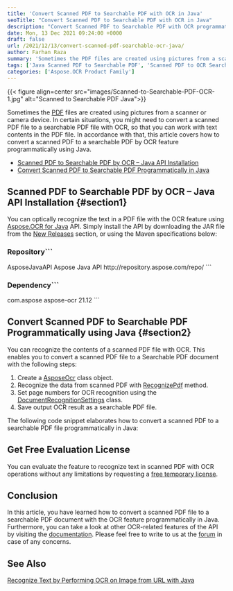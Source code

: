 ```yaml
---
title: 'Convert Scanned PDF to Searchable PDF with OCR in Java'
seoTitle: "Convert Scanned PDF to Searchable PDF with OCR in Java"
description: "Convert Scanned PDF to Searchable PDF with OCR programmatically using Java. Convert PDF with to OCR Readable and searchable text."
date: Mon, 13 Dec 2021 09:24:00 +0000
draft: false
url: /2021/12/13/convert-scanned-pdf-searchable-ocr-java/
author: Farhan Raza
summary: 'Sometimes the PDF files are created using pictures from a scanner or camera device. In certain situations, you might need to convert a scanned PDF file to a searchable PDF file with OCR, so that you can work with text contents in the PDF file. In accordance with that, this article covers how to **convert a scanned PDF to a searchable PDF by OCR feature programmatically using Java**.'
tags: ['Java Scanned PDF to Searchable PDF', 'Scanned PDF to OCR Searchable PDF', 'Scanned PDF to OCR readable Java', 'Scanned PDF to Searchable PDF in Java']
categories: ['Aspose.OCR Product Family']
---
```




{{< figure align=center src="images/Scanned-to-Searchable-PDF-OCR-1.jpg" alt="Scanned to Searchable PDF Java">}}


Sometimes the [PDF][1] files are created using pictures from a scanner or camera device. In certain situations, you might need to convert a scanned PDF file to a searchable PDF file with OCR, so that you can work with text contents in the PDF file. In accordance with that, this article covers how to convert a scanned PDF to a searchable PDF by OCR feature programmatically using Java.

*   [Scanned PDF to Searchable PDF by OCR – Java API Installation][2]
*   [Convert Scanned PDF to Searchable PDF Programmatically in Java][3]

## Scanned PDF to Searchable PDF by OCR – Java API Installation {#section1}

You can optically recognize the text in a PDF file with the OCR feature using [Aspose.OCR for Java][4] API. Simply install the API by downloading the JAR file from the [New Releases][5] section, or using the Maven specifications below:

### Repository```
<repository>
    <id>AsposeJavaAPI</id>
    <name>Aspose Java API</name>
    <url>http://repository.aspose.com/repo/</url>
</repository>
```

### Dependency```
<dependency>
    <groupId>com.aspose</groupId>
    <artifactId>aspose-ocr</artifactId>
    <version>21.12</version>
</dependency>
```

## Convert Scanned PDF to Searchable PDF Programmatically using Java {#section2}

You can recognize the contents of a scanned PDF file with OCR. This enables you to convert a scanned PDF file to a Searchable PDF document with the following steps:

1.  Create a [AsposeOcr][6] class object.
2.  Recognize the data from scanned PDF with [RecognizePdf][7] method.
3.  Set page numbers for OCR recognition using the [DocumentRecognitionSettings][8] class.
4.  Save output OCR result as a searchable PDF file.

The following code snippet elaborates how to convert a scanned PDF to a searchable PDF file programmatically in Java:



## Get Free Evaluation License

You can evaluate the feature to recognize text in scanned PDF with OCR operations without any limitations by requesting a [free temporary license][9].

## Conclusion

In this article, you have learned how to convert a scanned PDF file to a searchable PDF document with the OCR feature programmatically in Java. Furthermore, you can take a look at other OCR-related features of the API by visiting the [documentation][10]. Please feel free to write to us at the [forum][11] in case of any concerns.

## See Also

[Recognize Text by Performing OCR on Image from URL with Java][12]




[1]: https://docs.fileformat.com/pdf/
[2]: #section1
[3]: #section2
[4]: https://products.aspose.com/ocr/java
[5]: https://downloads.aspose.com/ocr/java
[6]: https://apireference.aspose.com/ocr/java/com.aspose.ocr/asposeocr
[7]: https://apireference.aspose.com/ocr/java/com.aspose.ocr.pdf/AsposeOCRPdf#RecognizePdf-java.lang.String-com.aspose.ocr.DocumentRecognitionSettings-
[8]: https://apireference.aspose.com/ocr/java/com.aspose.ocr/documentrecognitionsettings
[9]: https://purchase.aspose.com/temporary-license
[10]: https://docs.aspose.com/ocr/java/
[11]: https://forum.aspose.com/c/ocr/16
[12]: https://blog.aspose.com/2021/05/27/recognize-text-by-performing-ocr-on-image-from-url-with-java/




